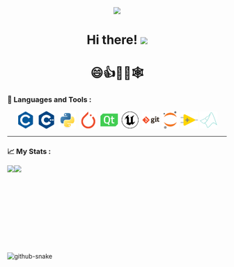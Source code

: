 <div id="header" align="center">
  <img src="https://media.giphy.com/media/A06UFEx8jxEwU/giphy.gif?cid=ecf05e475dcefqncs0gp0q4daa21gu7j0zl5enday36hw335&rid=giphy.gif" width="100"/>
</div>

<h1 align="center">
  Hi there!
  <img src="https://media.giphy.com/media/hvRJCLFzcasrR4ia7z/giphy.gif" width="30px"/>
</h1>
<h1 align="center">
😄👍🐳🧠🕸️
</h1>

### 🔨 Languages and Tools :
<div align="center">
  <img src="https://github.com/devicons/devicon/blob/master/icons/c/c-plain.svg" title="C" alt="C" width="40" height="40"/>&nbsp;
  <img src="https://github.com/devicons/devicon/blob/master/icons/cplusplus/cplusplus-plain.svg" title="CPP" alt="CPP" width="40" height="40"/>&nbsp;
  <img src="https://github.com/devicons/devicon/blob/master/icons/python/python-original.svg" title="Python" alt="Python" width="40" height="40"/>&nbsp;
  <img src="https://github.com/devicons/devicon/blob/master/icons/pytorch/pytorch-original.svg" title="PyTorch" alt="PyTorch" width="40" height="40"/>&nbsp;
  <img src="https://github.com/devicons/devicon/blob/master/icons/qt/qt-original.svg" title="Qt" alt="Qt" width="40" height="40"/>&nbsp;
  <img src="https://github.com/devicons/devicon/blob/master/icons/unrealengine/unrealengine-original.svg" title="Unreal Engine" alt="Unreal Engine" width="40" height="40"/>&nbsp;
  <img src="https://github.com/devicons/devicon/blob/master/icons/git/git-original-wordmark.svg" title="Git" **alt="Git" width="40" height="40"/>
  <img src="https://github.com/devicons/devicon/blob/master/icons/jupyter/jupyter-original.svg" title="Jupiter" alt="Jupiter" width="40" height="40"/>
  <img src="https://github.com/devicons/devicon/blob/master/icons/labview/labview-original.svg" title"LabView" alt="LabView" width="40" height="40"/>
  <img src="https://github.com/devicons/devicon/blob/master/icons/matlab/matlab-line.svg" title"Matlab" alt="Matlab" width="40" height="40"/>
</div>

---

### 📈 My Stats :
<!-- [![My Awesome Stats](https://awesome-github-stats.azurewebsites.net/user-stats/igorktech?cardType=level&theme=dark)](https://git.io/awesome-stats-card) -->
<!--<div align="center" style="display: flex; flex-direction: row; margin: 0; padding: 0;">
  <img class="img" src="https://github-readme-stats.vercel.app/api/top-langs/?username=igorktech&hide_progress=true"/>
</div>-->

<div align="center" style="display: flex; flex-direction: row;">
 <img class="img" src="https://awesome-github-stats.azurewebsites.net/user-stats/igorktech?cardType=level&theme=dark" style="width: auto; height: 200px; object-fit: cover;" />
  <img class="img" src="https://github-readme-stats.vercel.app/api/top-langs/?username=igorktech&layout=compact&theme=dark"  style="width: auto; height: 200px; object-fit: cover;"/>
</div>

<picture>
  <source media="(prefers-color-scheme: dark)" srcset="https://raw.githubusercontent.com/igorktech/igorktech/blob/output/github-snake-dark.svg" />
  <source media="(prefers-color-scheme: light)" srcset="https://raw.githubusercontent.com/igorktech/igorktech/blob/output/github-snake.svg" />
  <img alt="github-snake" src="github-snake.svg" />
</picture>
<!-- https://raw.githubusercontent.com/platane/snk/output/github-contribution-grid-snake-dark.svg
![snake-svg](https://github.com/igorktech/igorktech/blob/output/github-contribution-grid-snake.svg#gh-dark-mode-only) -->
